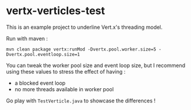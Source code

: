 # vertx-verticles-test

This is an example project to underline Vert.x's threading model.

Run with maven :

`mvn clean package vertx:runMod -Dvertx.pool.worker.size=5 -Dvertx.pool.eventloop.size=1`

You can tweak the worker pool size and event loop size, but I recommend using these values to stress the effect of having :
* a blocked event loop
* no more threads available in worker pool

Go play with `TestVerticle.java` to showcase the differences !
